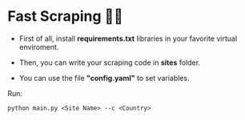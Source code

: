 # Fast Scraping 🧑‍💻

- First of all, install **requirements.txt** libraries
in your favorite virtual enviroment.

- Then, you can write your scraping code in **sites** folder.

- You can use the file **"config.yaml"** to set variables.

Run:
```shell
python main.py <Site Name> --c <Country>
```